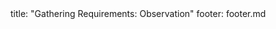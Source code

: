 <frontmatter>
title: "Gathering Requirements: Observation"
footer: footer.md
</frontmatter>

<include src="unit-inPage-asFlat.md" boilerplate />